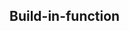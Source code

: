 Build-in-function
--------------------------------------------------------------------------------------------------------
